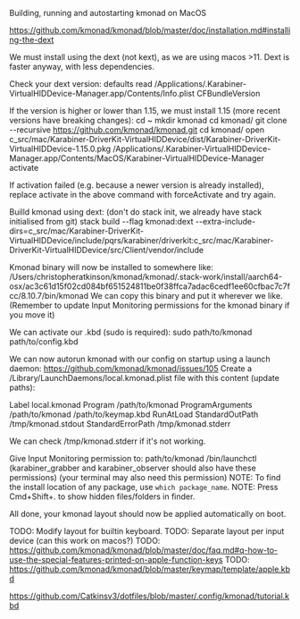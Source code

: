 Building, running and autostarting kmonad on MacOS

https://github.com/kmonad/kmonad/blob/master/doc/installation.md#installing-the-dext

We must install using the dext (not kext), as we are using macos >11.
Dext is faster anyway, with less dependencies.

Check your dext version:
defaults read /Applications/.Karabiner-VirtualHIDDevice-Manager.app/Contents/Info.plist CFBundleVersion

If the version is higher or lower than 1.15, we must install 1.15 (more recent versions have breaking changes):
cd ~
mkdir kmonad
cd kmonad/
git clone --recursive https://github.com/kmonad/kmonad.git
cd kmonad/
open c_src/mac/Karabiner-DriverKit-VirtualHIDDevice/dist/Karabiner-DriverKit-VirtualHIDDevice-1.15.0.pkg
/Applications/.Karabiner-VirtualHIDDevice-Manager.app/Contents/MacOS/Karabiner-VirtualHIDDevice-Manager activate

If activation failed (e.g. because a newer version is already installed), replace activate in the above command with forceActivate and try again.

Builld kmonad using dext:
(don't do stack init, we already have stack initialised from git)
stack build --flag kmonad:dext --extra-include-dirs=c_src/mac/Karabiner-DriverKit-VirtualHIDDevice/include/pqrs/karabiner/driverkit:c_src/mac/Karabiner-DriverKit-VirtualHIDDevice/src/Client/vendor/include

Kmonad binary will now be installed to somewhere like:
/Users/christopheratkinson/kmonad/kmonad/.stack-work/install/aarch64-osx/ac3c61d15f02cd084bf651524811be0f38ffca7adac6cedf1ee60cfbac7c7fcc/8.10.7/bin/kmonad
We can copy this binary and put it wherever we like.
(Remember to update Input Monitoring permissions for the kmonad binary if you move it)

We can activate our .kbd (sudo is required):
sudo path/to/kmonad path/to/config.kbd

We can now autorun kmonad with our config on startup using a launch daemon:
https://github.com/kmonad/kmonad/issues/105
Create a /Library/LaunchDaemons/local.kmonad.plist file with this content (update paths):
<?xml version="1.0" encoding="utf-8"?>
<!DOCTYPE plist PUBLIC "-//Apple//DTD PLIST 1.0//EN" "http://www.apple.com/DTDs/PropertyList-1.0.dtd">
<plist version="1.0">
  <dict>
    <key>Label</key>
    <string>local.kmonad</string>
    <key>Program</key>
    <string>/path/to/kmonad</string>
    <key>ProgramArguments</key>
    <array>
      <string>/path/to/kmonad</string>
      <string>/path/to/keymap.kbd</string>
    </array>
    <key>RunAtLoad</key>
    <true />
    <key>StandardOutPath</key>
    <string>/tmp/kmonad.stdout</string>
    <key>StandardErrorPath</key>
    <string>/tmp/kmonad.stderr</string>
  </dict>
</plist>

We can check /tmp/kmonad.stderr if it's not working.

Give Input Monitoring permission to:
path/to/kmonad
/bin/launchctl
(karabiner_grabber and karabiner_observer should also have these permissions)
(your terminal may also need this permission)
NOTE: To find the install location of any package, use `which package_name`.
NOTE: Press Cmd+Shift+. to show hidden files/folders in finder.

All done, your kmonad layout should now be applied automatically on boot.

TODO: Modify layout for builtin keyboard.
TODO: Separate layout per input device (can this work on macos?)
TODO: https://github.com/kmonad/kmonad/blob/master/doc/faq.md#q-how-to-use-the-special-features-printed-on-apple-function-keys
TODO: https://github.com/kmonad/kmonad/blob/master/keymap/template/apple.kbd

https://github.com/Catkinsv3/dotfiles/blob/master/.config/kmonad/tutorial.kbd